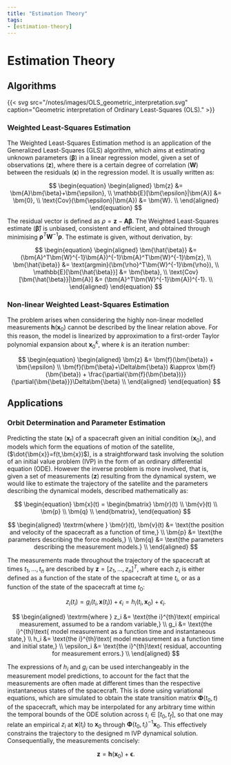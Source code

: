 ```yaml
---
title: "Estimation Theory"
tags:
- [estimation-theory]
---
```


# Estimation Theory

## Algorithms

{{< svg src="/notes/images/OLS_geometric_interpretation.svg" caption="Geometric interpretation of Ordinary Least-Squares (OLS)." >}}

[comment]: <> ({{<svg src="/notes/images/OLS_geometric_interpretation.svg">}} )

### Weighted Least-Squares Estimation

The Weighted Least-Squares Estimation method is an application of the
Generalized Least-Squares (GLS) algorithm, which aims at
estimating unknown parameters ($\bm{\beta}$) in a linear regression model, given a
set of observations ($\bm{z}$), where there is a certain degree of correlation
($\bm{W}$) between the residuals ($\bm{\epsilon}$) in the regression model. It
is usually written as:

$$
\begin{equation}
    \begin{aligned}
        \bm{z} &= \bm{A}\bm{\beta}+\bm{\epsilon}, \\
        \mathbb{E}[\bm{\epsilon}|\bm{A}] &= \bm{0}, \\
        \text{Cov}(\bm{\epsilon}|\bm{A}) &= \bm{W}. \\
    \end{aligned}
\end{equation}
$$

The residual vector is defined as $\rho=\bm{z}-\bm{A}\bm{\beta}$. The Weighted
Least-Squares estimate ($\bm{\hat{\beta}}$) is unbiased, consistent and
efficient, and obtained through minimising $\bm{\rho}^T\bm{W}^{-1}\bm{\rho}$. The
estimate is given, without derivation, by:

$$
\begin{equation}
    \begin{aligned}
        \bm{\hat{\beta}} &= (\bm{A}^T\bm{W}^{-1}\bm{A})^{-1}\bm{A}^T\bm{W}^{-1}\bm{z}, \\
        \bm{\hat{\beta}} &= \text{argmin}(\bm{\rho}^T\bm{W}^{-1}\bm{\rho}), \\
        \mathbb{E}[\bm{\hat{\beta}}] &= \bm{\beta}, \\
        \text{Cov}[\bm{\hat{\beta}}|\bm{A}] &= (\bm{A}^T\bm{W}^{-1}\bm{A})^{-1}. \\
    \end{aligned}
\end{equation}
$$

### Non-linear Weighted Least-Squares Estimation

The problem arises when considering the highly non-linear modelled measurements
$\bm{h}(\bm{x}_0)$ cannot be described by the linear relation above. For this
reason, the model is linearized by approximation to a first-order Taylor
polynomial expansion about $\bm{x}_0^k$, where $k$ is an iteration number:

$$
\begin{equation}
    \begin{aligned}
        \bm{z}                              &=        \bm{f}(\bm{\beta}) + \bm{\epsilon}                                                              \\
        \bm{f}(\bm{\beta}+\Delta\bm{\beta}) &\approx  \bm{f}(\bm{\beta}) + \frac{\partial{\bm{f}(\bm{\beta})}}{\partial{\bm{\beta}}}\Delta\bm{\beta}  \\
    \end{aligned}
\end{equation}
$$

## Applications

### Orbit Determination and Parameter Estimation

Predicting the state ($\bm{x}_t$) of a spacecraft given an initial condition
($\bm{x}_0$), and models which form the equations of motion of the satellite,
($\dot{\bm{x}}=f(t,\bm{x})$), is a straightforward task involving the solution
of an initial value problem (IVP) in the form of an ordinary differential
equation (ODE). However the inverse problem  is more involved, that is, given a
set of measurements ($\bm{z}$) resulting from the dynamical system, we would
like to estimate the trajectory of the satellite and the parameters describing
the dynamical models, described mathematically as:

$$
\begin{equation}
    \bm{x}(t) =
    \begin{bmatrix}
        \bm{r}(t) \\
        \bm{v}(t) \\
        \bm{p} \\
        \bm{q} \\
    \end{bmatrix},
\end{equation}
$$

$$
\begin{aligned}
    \textrm{where  }
        \bm{r}(t), \bm{v}(t) &= \text{the position and velocity of the spacecraft as a function of time,} \\
        \bm{p}               &= \text{the parameters describing the force models,} \\
        \bm{q}               &= \text{the parameters describing the measurement models.} \\
\end{aligned}
$$

The measurements made throughout the trajectory of the spacecraft at times
$t_1,...,t_n$ are described by $\bm{z}=[z_1,...,z_n]^T$, where each $z_i$ is
either defined as a function of the state of the spacecraft at time $t_i$, or
as a function of the state of the spacecraft at time $t_0$:

$$
\begin{equation}
    z_i(t_i) = g_i(t_i, \bm{x}(t_i))+\epsilon_i = h_i(t_i, \bm{x}_0)+\epsilon_i.
\end{equation}
$$

$$
\begin{aligned}
    \textrm{where  }
        z_i &= \text{the i}^{th}\text{ empirical measurement, assumed to be a random variable,} \\
        g_i &= \text{the i}^{th}\text{ model measurement as a function time and instantaneous state,} \\
        h_i &= \text{the i}^{th}\text{ model measurement as a function time and initial state,} \\
        \epsilon_i &= \text{the i}^{th}\text{ residual, accounting for measurement errors.} \\
\end{aligned}
$$

The expressions of $h_i$ and $g_i$ can be used interchangeably in the
measurement model predictions, to account for the fact that the measurements are
often made at different times than the respective instantaneous states of the
spacecraft. This is done using variational equations, which are simulated to
obtain the state transition matrix $\bm{\Phi}(t_0, t)$ of the spacecraft, which
may be interpolated for any arbitrary time within the temporal bounds of the ODE
solution across $t_i\in[t_0, t_f]$, so that one may
relate an empirical $z_i$ at $\bm{x}(t_i)$ to $\bm{x}_0$ through $\bm{\Phi}(t_0,
t_i)^{-1}\bm{x}_0$. This effectively constrains the trajectory to the designed m
IVP dynamical solution. Consequentially, the measurements concisely:

$$
\begin{equation}
    \bm{z} = \bm{h}(\bm{x}_0) + \bm{\epsilon}.
\end{equation}
$$
